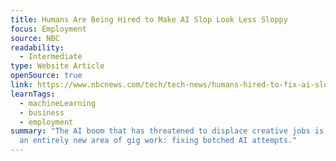 ```yaml
---
title: Humans Are Being Hired to Make AI Slop Look Less Sloppy
focus: Employment
source: NBC
readability:
  - Intermediate
type: Website Article
openSource: true
link: https://www.nbcnews.com/tech/tech-news/humans-hired-to-fix-ai-slop-rcna225969
learnTags:
  - machineLearning
  - business
  - employment
summary: "The AI boom that has threatened to displace creative jobs is creating
  an entirely new area of gig work: fixing botched AI attempts."
---
```

